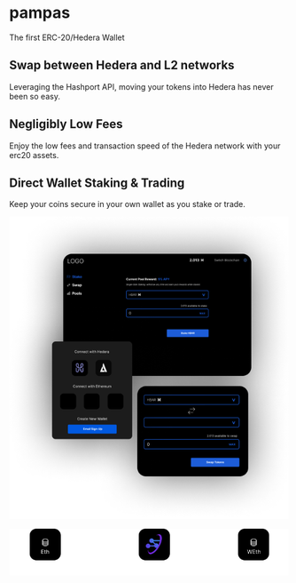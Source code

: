 # pampas
The first ERC-20/Hedera Wallet

## Swap between Hedera and L2 networks
Leveraging the Hashport API, moving your tokens into Hedera 
has never been so easy.

## Negligibly Low Fees
Enjoy the low fees and transaction speed of the Hedera network 
with your erc20 assets. 

## Direct Wallet Staking & Trading
Keep your coins secure in your own wallet as you stake or trade.

![Pampas screenshots](/images/pampas-screens.png)

![Pampas screenshots](/images/hashport.png)
